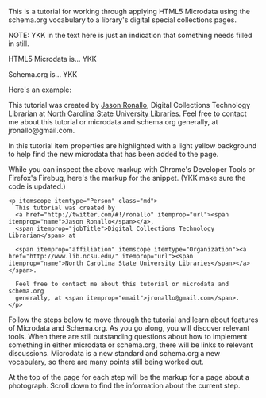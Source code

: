 This is a tutorial for working through applying HTML5 Microdata using the
schema.org vocabulary to a library's digital special collections pages. 

NOTE: YKK in the text here is just an indication that something needs filled in still.

HTML5 Microdata is... YKK
  
Schema.org is... YKK  

Here's an example:

<p itemscope="" itemtype="Person" class="md">
  This tutorial was created by 
  <a href="http://twitter.com/#!/ronallo" itemprop="url"><span itemprop="name">Jason Ronallo</span></a>, 
  <span itemprop="jobTitle">Digital Collections Technology Librarian</span> at
  <span itemprop="affiliation" itemscope="" itemtype="Organization"><a href="http://www.lib.ncsu.edu/" itemprop="url"><span itemprop="name">North Carolina State University Libraries</span></a></span>. 
  Feel free to contact me about this tutorial or microdata and schema.org
  generally, at <span itemprop="email">jronallo@gmail.com</span>.
</p>

In this tutorial item properties are highlighted with a light yellow background
to help find the new microdata that has been added to the page.


While you can inspect the above markup with Chrome's Developer Tools or 
Firefox's Firebug, here's the markup for the snippet. (YKK make sure the code is updated.)



    <p itemscope itemtype="Person" class="md">
      This tutorial was created by 
      <a href="http://twitter.com/#!/ronallo" itemprop="url"><span itemprop="name">Jason Ronallo</span></a>, 
      <span itemprop="jobTitle">Digital Collections Technology Librarian</span> at
      
      <span itemprop="affiliation" itemscope itemtype="Organization"><a href="http://www.lib.ncsu.edu/" itemprop="url"><span itemprop="name">North Carolina State University Libraries</span></a></span>. 
      
      Feel free to contact me about this tutorial or microdata and schema.org
      generally, at <span itemprop="email">jronallo@gmail.com</span>.
    </p>
  
Follow
the steps below to move through the tutorial and learn about features of 
Microdata and Schema.org. As you go along, you will discover relevant tools. 
When there are still outstanding
questions about how to implement something in either microdata or schema.org,
there will be links to relevant discussions. Microdata is a new standard and 
schema.org a new vocabulary, so there are many points still being worked out.


At the top of the page for each step will be the markup for a page about a
photograph. Scroll down to find the information about the current step.
